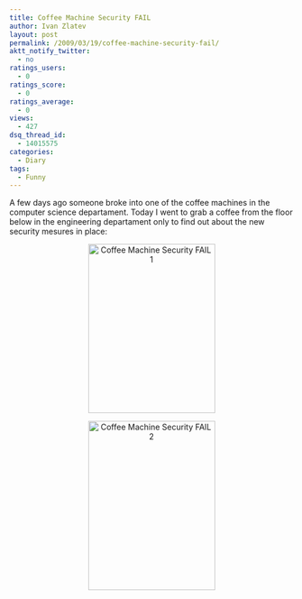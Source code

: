 ```yaml
---
title: Coffee Machine Security FAIL
author: Ivan Zlatev
layout: post
permalink: /2009/03/19/coffee-machine-security-fail/
aktt_notify_twitter:
  - no
ratings_users:
  - 0
ratings_score:
  - 0
ratings_average:
  - 0
views:
  - 427
dsq_thread_id:
  - 14015575
categories:
  - Diary
tags:
  - Funny
---
```

A few days ago someone broke into one of the coffee machines in the computer science departament. Today I went to grab a coffee from the floor below in the engineering departament only to find out about the new security mesures in place:

<p style="text-align: center;">
  <a rel="attachment wp-att-328" href="{{ site.url }}/wp-content/uploads/2009/03/19032009131.jpg"><img class="size-medium wp-image-328 aligncenter" title="Coffee Machine Security FAIL 1" src="{{ site.url }}/wp-content/uploads/2009/03/19032009131-225x300.jpg" alt="Coffee Machine Security FAIL 1" width="225" height="300" /></a>
</p>

<p style="text-align: center;">
  <a rel="attachment wp-att-329" href="{{ site.url }}/wp-content/uploads/2009/03/19032009132.jpg"><img class="aligncenter size-medium wp-image-329" title="Coffee Machine Security FAIL 2" src="{{ site.url }}/wp-content/uploads/2009/03/19032009132-225x300.jpg" alt="Coffee Machine Security FAIL 2" width="225" height="300" /></a>
</p>